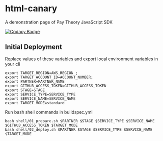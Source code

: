 # html-canary

A demonstration page of Pay Theory JavaScript SDK

[![Codacy Badge](https://app.codacy.com/project/badge/Grade/814cedb86cdb4ead94e04b02f0efc60f)](https://www.codacy.com/gh/pay-theory/html-canary/dashboard?utm_source=github.com&amp;utm_medium=referral&amp;utm_content=pay-theory/html-canary&amp;utm_campaign=Badge_Grade)

## Initial Deployment

Replace values of these variables and export local environment variables in your cli

```shell
export TARGET_REGION=AWS_REGION ;
export TARGET_ACCOUNT_ID=ACCOUNT_NUMBER;
export PARTNER=PARTNER_NAME
export GITHUB_ACCESS_TOKEN=GITHUB_ACCESS_TOKEN
export STAGE=STAGE
export SERVICE_TYPE=SERVICE_TYPE
export SERVICE_NAME=SERVICE_NAME
export TARGET_MODE=standard
```

Run bash shell commands in buildspec.yml

```shell
bash shell/01_prepare.sh $PARTNER $STAGE $SERVICE_TYPE $SERVICE_NAME $GITHUB_ACCESS_TOKEN $TARGET_MODE
bash shell/02_deploy.sh $PARTNER $STAGE $SERVICE_TYPE $SERVICE_NAME $TARGET_MODE   
```